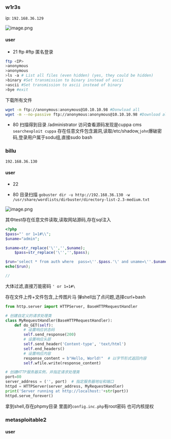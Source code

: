 
### w1r3s
ip:
`192.168.36.129`

![image.png](https://gitee.com/leiye87/typora_picture/raw/master/20231025134356.png)

#### user
- 21 ftp
#ftp 匿名登录
```bash
ftp <IP>
>anonymous
>anonymous
>ls -a # List all files (even hidden) (yes, they could be hidden)
>binary #Set transmission to binary instead of ascii
>ascii #Set transmission to ascii instead of binary
>bye #exit
```

下载所有文件

```bash
wget -m ftp://anonymous:anonymous@10.10.10.98 #Donwload all
wget -m --no-passive ftp://anonymous:anonymous@10.10.10.98 #Download all
```

- 80
扫描得到目录
/administrator
访问查看源码发现是cuppa cms
`searchexploit cuppa`
存在任意文件包含漏洞,读取/etc/shadow,`john`爆破密码,登录用户属于sodu组,直接sudo bash




### billu
`192.168.36.130`
#### user
- 22

- 80
目录扫描
`gobuster dir -u http://192.168.36.130 -w /usr/share/wordlists/dirbuster/directory-list-2.3-medium.txt`

![image.png](https://gitee.com/leiye87/typora_picture/raw/master/20231107133729.png)

其中test存在任意文件读取,读取网站源码,存在sql注入

```php
<?php
$pass="' or 1=1#\\";
$uname="admin";

$uname=str_replace('\'','',$uname);
    $pass=str_replace('\'','',$pass);

$run='select * from auth where  pass=\''.$pass.'\' and uname=\''.$uname.'\'';
echo($run);

//

```
大体过滤,直接万能密码 `' or 1=1#\`

存在文件上传+文件包含,上传图片马
弹shell出了点问题,选择curl+bash
```python
from http.server import HTTPServer, BaseHTTPRequestHandler

# 创建自定义的请求处理类
class MyRequestHandler(BaseHTTPRequestHandler):
    def do_GET(self):
        # 设置响应状态码
        self.send_response(200)
        # 设置响应头部
        self.send_header('Content-type', 'text/html')
        self.end_headers()
        # 设置响应内容
        response_content = b"Hello, World!"  # 以字节形式返回内容
        self.wfile.write(response_content)

# 创建HTTP服务器实例，并指定请求处理类
port=80
server_address = ('', port)  # 指定服务器地址和端口
httpd = HTTPServer(server_address, MyRequestHandler)
print('Server running at http://localhost:'+str(port))
httpd.serve_forever()
```

拿到shell,存在phpmy目录
里面的`config.inc.php`有root密码
也可内核提权

### metasploitable2
#### user

